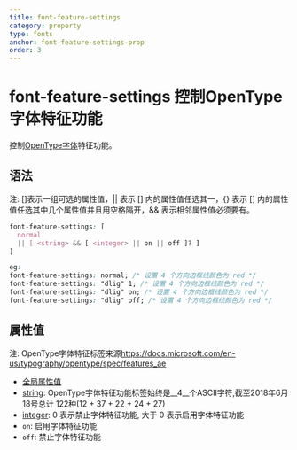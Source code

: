 ```yaml
---
title: font-feature-settings
category: property
type: fonts
anchor: font-feature-settings-prop
order: 3
---
```


# font-feature-settings 控制OpenType字体特征功能

控制[OpenType字体](/)特征功能。

## 语法

注: []表示一组可选的属性值，|| 表示 [] 内的属性值任选其一，{} 表示 [] 内的属性值任选其中几个属性值并且用空格隔开，&& 表示相邻属性值必须要有。

```css
font-feature-settings: [
  normal
  || [ <string> && [ <integer> || on || off ]? ]
]

eg:
font-feature-settings: normal; /* 设置 4 个方向边框线颜色为 red */
font-feature-settings: "dlig" 1; /* 设置 4 个方向边框线颜色为 red */
font-feature-settings: "dlig" on; /* 设置 4 个方向边框线颜色为 red */
font-feature-settings: "dlig" off; /* 设置 4 个方向边框线颜色为 red */
```

## 属性值

注: OpenType字体特征标签来源<https://docs.microsoft.com/en-us/typography/opentype/spec/features_ae>

* [全局属性值](/front-end/CSS/values#anchor-值类型)
* [string](/front-end/CSS/values#anchor-值类型): OpenType字体特征功能标签始终是__4__个ASCII字符,截至2018年6月18号总计 122种(12 + 37 + 22 + 24 + 27)
* [integer](/front-end/CSS/values#anchor-值类型): 0 表示禁止字体特征功能, 大于 0 表示启用字体特征功能
* `on`: 启用字体特征功能
* `off`: 禁止字体特征功能
